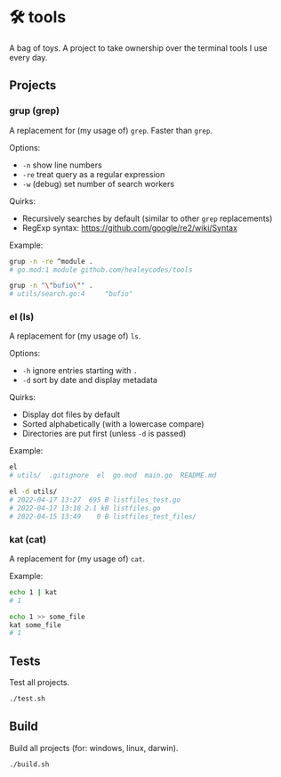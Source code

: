 # 🛠️ tools

A bag of toys. A project to take ownership over the terminal tools I use every day.

## Projects

### grup (grep)

A replacement for (my usage of) `grep`. Faster than `grep`.

Options:

- `-n` show line numbers
- `-re` treat query as a regular expression
- `-w` (debug) set number of search workers

Quirks:

- Recursively searches by default (similar to other `grep` replacements)
- RegExp syntax: https://github.com/google/re2/wiki/Syntax

Example:

```bash
grup -n -re ^module .
# go.mod:1 module github.com/healeycodes/tools

grup -n "\"bufio\"" .
# utils/search.go:4 	"bufio"
```

### el (ls)

A replacement for (my usage of) `ls`.

Options:

- `-h` ignore entries starting with `.`
- `-d` sort by date and display metadata

Quirks:

- Display dot files by default
- Sorted alphabetically (with a lowercase compare)
- Directories are put first (unless `-d` is passed)

Example:

```bash
el
# utils/  .gitignore  el  go.mod  main.go  README.md

el -d utils/
# 2022-04-17 13:27  695 B listfiles_test.go
# 2022-04-17 13:18 2.1 kB listfiles.go
# 2022-04-15 13:49    0 B listfiles_test_files/
```

### kat (cat)

A replacement for (my usage of) `cat`.

Example:

```bash
echo 1 | kat
# 1

echo 1 >> some_file
kat some_file
# 1
```

## Tests

Test all projects.

```bash
./test.sh
```

## Build

Build all projects (for: windows, linux, darwin).

```bash
./build.sh
```
